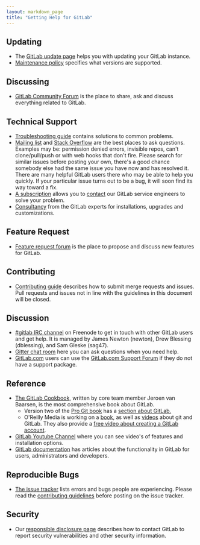 ```yaml
---
layout: markdown_page
title: "Getting Help for GitLab"
---
```

## Updating
* The [GitLab update page](https://about.gitlab.com/update/) helps you with updating your GitLab instance.
* [Maintenance policy](https://gitlab.com/gitlab-org/gitlab-ce/blob/master/MAINTENANCE.md) specifies what versions are supported.

## Discussing
* [GitLab Community Forum](https://forum.gitlab.com/) is the place to share, ask and discuss everything related to GitLab.

## Technical Support
* [Troubleshooting guide](https://github.com/gitlabhq/gitlab-public-wiki/wiki/Trouble-Shooting-Guide) contains solutions to common problems.
* [Mailing list](https://groups.google.com/forum/#!forum/gitlabhq) and [Stack Overflow](http://stackoverflow.com/questions/tagged/gitlab) are the best places to ask questions. Examples may be: permission denied errors, invisible repos, can't clone/pull/push or with web hooks that don't fire. Please search for similar issues before posting your own, there's a good chance somebody else had the same issue you have now and has resolved it. There are many helpful GitLab users there who may be able to help you quickly. If your particular issue turns out to be a bug, it will soon find its way toward a fix.
* [A subscription](https://about.gitlab.com/subscription/) allows you to [contact](https://about.gitlab.com/contact/) our GitLab service engineers to solve your problem.
* [Consultancy](https://about.gitlab.com/consultancy/) from the GitLab experts for installations, upgrades and customizations.

## Feature Request
* [Feature request forum](http://feedback.gitlab.com) is the place to propose and discuss new features for GitLab.

## Contributing
* [Contributing guide](https://gitlab.com/gitlab-org/gitlab-ce/blob/master/CONTRIBUTING.md) describes how to submit merge requests and issues. Pull requests and issues not in line with the guidelines in this document will be closed.

## Discussion
* [#gitlab IRC channel](https://webchat.freenode.net/?channels=gitlab) on Freenode to get in touch with other GitLab users and get help. It is managed by James Newton (newton), Drew Blessing (dblessing), and Sam Gleske (sag47).
* [Gitter chat room](https://gitter.im/gitlabhq/gitlabhq#) here you can ask questions when you need help.
* [GitLab.com](https://about.gitlab.com/gitlab-com/) users can use the [GitLab.com Support Forum](https://gitlab.com/gitlab-com/support-forum/issues) if they do not have a support package.

## Reference
* [The GitLab Cookbook](https://www.packtpub.com/application-development/gitlab-cookbook), written by core team member Jeroen van Baarsen, is the most comprehensive book about GitLab.
    * Version two of the [Pro Git book](http://git-scm.com/book/en/v2) has a [section about GitLab.](http://git-scm.com/book/en/v2/Git-on-the-Server-GitLab)
    * O'Reilly Media is working on a [book](http://shop.oreilly.com/product/0636920034520.do), as well as [videos](http://shop.oreilly.com/product/0636920034872.do?code=WKGTVD) about git and GitLab. They also provide a [free video about creating a GitLab account](http://player.oreilly.com/videos/9781491912003?toc_id=194077).
* [GitLab Youtube Channel](https://www.youtube.com/channel/UCnMGQ8QHMAnVIsI3xJrihhg) where you can see video's of features and installation options.
* [GitLab documentation](http://doc.gitlab.com/ce/) has articles about the functionality in GitLab for users, administrators and developers.

## Reproducible Bugs
* [The issue tracker](https://gitlab.com/gitlab-org/gitlab-ce/issues) lists errors and bugs people are experiencing. Please read the [contributing guidelines](https://gitlab.com/gitlab-org/gitlab-ce/blob/master/CONTRIBUTING.md#issue-tracker) before posting on the issue tracker.

## Security
* Our [responsible disclosure page](https://about.gitlab.com/disclosure/) describes how to contact GitLab to report security vulnerabilities and other security information.
